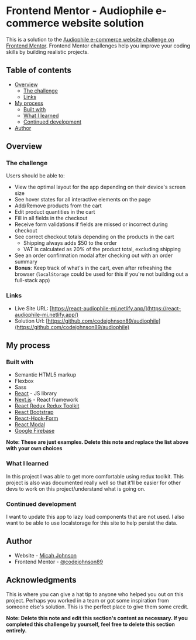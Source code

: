 # Frontend Mentor - Audiophile e-commerce website solution

This is a solution to the [Audiophile e-commerce website challenge on Frontend Mentor](https://www.frontendmentor.io/challenges/audiophile-ecommerce-website-C8cuSd_wx). Frontend Mentor challenges help you improve your coding skills by building realistic projects. 

## Table of contents

- [Overview](#overview)
  - [The challenge](#the-challenge)
  - [Links](#links)
- [My process](#my-process)
  - [Built with](#built-with)
  - [What I learned](#what-i-learned)
  - [Continued development](#continued-development)
- [Author](#author)


## Overview

### The challenge

Users should be able to:

- View the optimal layout for the app depending on their device's screen size
- See hover states for all interactive elements on the page
- Add/Remove products from the cart
- Edit product quantities in the cart
- Fill in all fields in the checkout
- Receive form validations if fields are missed or incorrect during checkout
- See correct checkout totals depending on the products in the cart
  - Shipping always adds $50 to the order
  - VAT is calculated as 20% of the product total, excluding shipping
- See an order confirmation modal after checking out with an order summary
- **Bonus**: Keep track of what's in the cart, even after refreshing the browser (`localStorage` could be used for this if you're not building out a full-stack app)


### Links

- Live Site URL: [https://react-audiophile-mj.netlify.app/](https://react-audiophile-mj.netlify.app/)
- Solution Url: [https://github.com/codejohnson89/audiophile](https://github.com/codejohnson89/audiophile)

## My process

### Built with

- Semantic HTML5 markup
- Flexbox
- Sass
- [React](https://reactjs.org/) - JS library
- [Next.js](https://nextjs.org/) - React framework
- [React Redux Redux Toolkit](https://redux-toolkit.js.org/)
- [React Bootstrap](https://react-bootstrap.github.io/)
- [React-Hook-Form](https://react-hook-form.com/)
- [React Modal](http://reactcommunity.org/react-modal/)
- [Google Firebase](https://firebase.google.com/)

**Note: These are just examples. Delete this note and replace the list above with your own choices**

### What I learned

In this project I was able to get more comfortable using redux toolkit. This project is also was documented really well so that it'll be easier for other devs to work on this project/understand what is going on.


### Continued development

I want to update this app to lazy load components that are not used. I also want to be able to use localstorage for this site to help persist the data.



## Author

- Website - [Micah Johnson](https://www.micahjj.com)
- Frontend Mentor - [@codejohnson89](https://www.frontendmentor.io/profile/codejohnson89)

## Acknowledgments

This is where you can give a hat tip to anyone who helped you out on this project. Perhaps you worked in a team or got some inspiration from someone else's solution. This is the perfect place to give them some credit.

**Note: Delete this note and edit this section's content as necessary. If you completed this challenge by yourself, feel free to delete this section entirely.**
